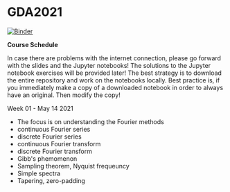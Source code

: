 # GDA2021


[![Binder](https://mybinder.org/badge_logo.svg)](https://mybinder.org/v2/gh/heinerigel/GDA2021/main)


**Course Schedule**

In case there are problems with the internet connection, please go forward with the slides and the Jupyter notebooks! The solutions to the Jupyter notebook exercises will be provided later! The best strategy is to download the entire repository and work on the notebooks locally. Best practice is, if you immediately make a copy of a downloaded notebook in order to always have an original. Then modify the copy!

Week 01 - May 14 2021

- The focus is on understanding the Fourier methods
- continuous Fourier series
- discrete Fourier series
- continuous Fourier transform
- discrete Fourier transform
- Gibb's phemomenon
- Sampling theorem, Nyquist frequeuncy 
- Simple spectra
- Tapering, zero-padding




